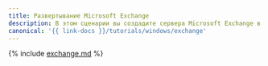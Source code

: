 ```yaml
---
title: Развертывание Microsoft Exchange
description: В этом сценарии вы создадите сервера Microsoft Exchange в {{ yandex-cloud }}.
canonical: '{{ link-docs }}/tutorials/windows/exchange'
---
```


{% include [exchange.md](../../_tutorials/windows/exchange.md) %}